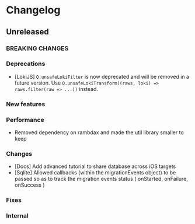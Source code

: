 # Changelog

## Unreleased

### BREAKING CHANGES

### Deprecations

- [LokiJS] `Q.unsafeLokiFilter` is now deprecated and will be removed in a future version.
    Use `Q.unsafeLokiTransform((raws, loki) => raws.filter(raw => ...))` instead.

### New features

### Performance

- Removed dependency on rambdax and made the util library smaller to keep

### Changes

- [Docs] Add advanced tutorial to share database across iOS targets
- [Sqlite] Allowed callbacks (within the migrationEvents object) to be passed so as to track the migration events status ( onStarted, onFailure, onSuccess )

### Fixes

### Internal
